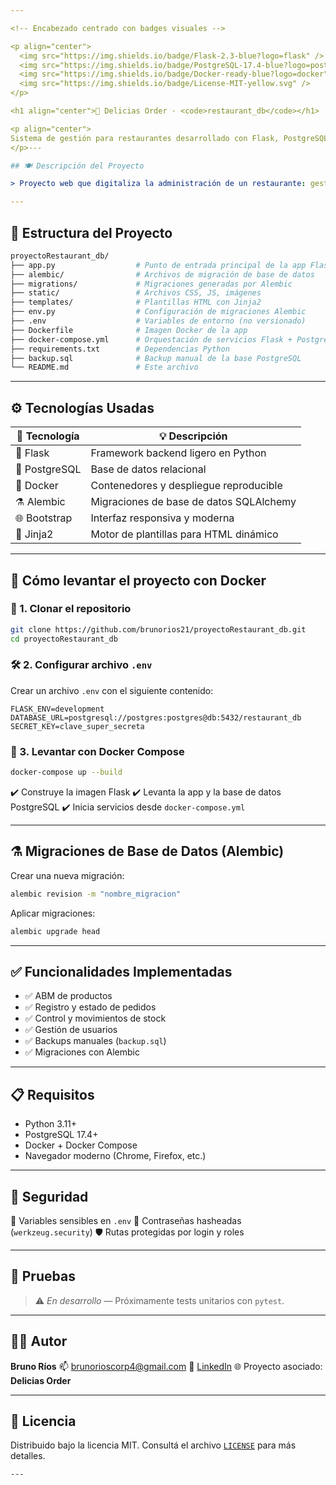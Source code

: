 ```yaml
---

<!-- Encabezado centrado con badges visuales -->

<p align="center">
  <img src="https://img.shields.io/badge/Flask-2.3-blue?logo=flask" />
  <img src="https://img.shields.io/badge/PostgreSQL-17.4-blue?logo=postgresql" />
  <img src="https://img.shields.io/badge/Docker-ready-blue?logo=docker" />
  <img src="https://img.shields.io/badge/License-MIT-yellow.svg" />
</p>

<h1 align="center">🍔 Delicias Order · <code>restaurant_db</code></h1>

<p align="center">
Sistema de gestión para restaurantes desarrollado con Flask, PostgreSQL y Docker.
</p>---

## 🍽️ Descripción del Proyecto

> Proyecto web que digitaliza la administración de un restaurante: gestión de stock, pedidos, productos, usuarios y reportes diarios. Está pensado para PyMEs gastronómicas, con un entorno portable, escalable y profesional.

---
```


## 📁 Estructura del Proyecto

```bash
proyectoRestaurant_db/
├── app.py                  # Punto de entrada principal de la app Flask
├── alembic/                # Archivos de migración de base de datos
├── migrations/             # Migraciones generadas por Alembic
├── static/                 # Archivos CSS, JS, imágenes
├── templates/              # Plantillas HTML con Jinja2
├── env.py                  # Configuración de migraciones Alembic
├── .env                    # Variables de entorno (no versionado)
├── Dockerfile              # Imagen Docker de la app
├── docker-compose.yml      # Orquestación de servicios Flask + PostgreSQL
├── requirements.txt        # Dependencias Python
├── backup.sql              # Backup manual de la base PostgreSQL
└── README.md               # Este archivo
````

---

## ⚙️ Tecnologías Usadas

| 🔧 Tecnología | 💡 Descripción                          |
| ------------- | --------------------------------------- |
| 🐍 Flask      | Framework backend ligero en Python      |
| 🐘 PostgreSQL | Base de datos relacional                |
| 🐳 Docker     | Contenedores y despliegue reproducible  |
| ⚗️ Alembic    | Migraciones de base de datos SQLAlchemy |
| 🌐 Bootstrap  | Interfaz responsiva y moderna           |
| 🧪 Jinja2     | Motor de plantillas para HTML dinámico  |

---

## 🚀 Cómo levantar el proyecto con Docker

### 🧱 1. Clonar el repositorio

```bash
git clone https://github.com/brunorios21/proyectoRestaurant_db.git
cd proyectoRestaurant_db
```

### 🛠️ 2. Configurar archivo `.env`

Crear un archivo `.env` con el siguiente contenido:

```env
FLASK_ENV=development
DATABASE_URL=postgresql://postgres:postgres@db:5432/restaurant_db
SECRET_KEY=clave_super_secreta
```

### 🐳 3. Levantar con Docker Compose

```bash
docker-compose up --build
```

✔️ Construye la imagen Flask
✔️ Levanta la app y la base de datos PostgreSQL
✔️ Inicia servicios desde `docker-compose.yml`

---

## ⚗️ Migraciones de Base de Datos (Alembic)

Crear una nueva migración:

```bash
alembic revision -m "nombre_migracion"
```

Aplicar migraciones:

```bash
alembic upgrade head
```

---

## ✅ Funcionalidades Implementadas

* ✅ ABM de productos
* ✅ Registro y estado de pedidos
* ✅ Control y movimientos de stock
* ✅ Gestión de usuarios
* ✅ Backups manuales (`backup.sql`)
* ✅ Migraciones con Alembic

---

## 📋 Requisitos

* Python 3.11+
* PostgreSQL 17.4+
* Docker + Docker Compose
* Navegador moderno (Chrome, Firefox, etc.)

---

## 🔐 Seguridad

🔑 Variables sensibles en `.env`
🔐 Contraseñas hasheadas (`werkzeug.security`)
🛡️ Rutas protegidas por login y roles

---

## 🧪 Pruebas

> ⚠️ *En desarrollo* — Próximamente tests unitarios con `pytest`.

---

## 🧑‍💻 Autor

**Bruno Ríos**
📫 [brunorioscorp4@gmail.com](mailto:brunorioscorp4@gmail.com)
💼 [LinkedIn](https://www.linkedin.com/in/bruno-rios-576016328/)
🌐 Proyecto asociado: **Delicias Order**

---

## 🪪 Licencia

Distribuido bajo la licencia MIT.
Consultá el archivo [`LICENSE`](./LICENSE) para más detalles.

```
---
